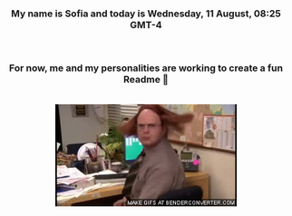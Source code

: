 


<div align="center">
<h3 >My name is Sofia and today is Wednesday, 11 August, 08:25 GMT-4</h3><br>
<h3 >For now, me and my personalities are working to create a fun Readme 👋
</h3><br>
<img src='img/dwight.gif' alt='working...'/>
</div>
